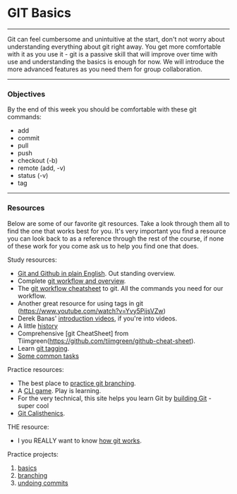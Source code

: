# GIT Basics
___
Git can feel cumbersome and unintuitive at the start, don't not worry about understanding everything about git right away. You get more comfortable with it as you use it - git is a passive skill that will improve over time with use and understanding the basics is enough for now. We will introduce the more advanced features as you need them for group collaboration.
___

### Objectives
By the end of this week you should be comfortable with these git commands:
* add
* commit
* pull
* push
* checkout (-b)
* remote (add, -v)
* status (-v)
* tag





---
### Resources
Below are some of our favorite git resources.  Take a look through them all to find the one that works best for you.  It's very important you find a resource you can look back to as a reference through the rest of the course, if none of these work for you come ask us to help you find one that does.

Study resources:
* [Git and Github in plain English](https://blog.red-badger.com/blog/2016/11/29/gitgithub-in-plain-english).  Out standing overview.
* Complete [git workflow and overview](https://www.vikingcodeschool.com/web-development-basics/getting-to-know-git).
* The [git workflow cheatsheet](https://github.com/adrianholovaty/git_workflow) to git.  All the commands you need for our workflow.
* Another great resource for using tags in git (https://www.youtube.com/watch?v=Yvy5PijsVZw)
* Derek Banas' [introduction videos](https://www.youtube.com/watch?v=r63f51ce84A), if you're into videos.  
* A little [history](https://www.youtube.com/watch?v=1h9_cB9mPT8&feature=youtu.be&t=13s)
* Comprehensive [git CheatSheet] from Tiimgreen(https://github.com/tiimgreen/github-cheat-sheet).
* Learn [git tagging](http://alblue.bandlem.com/2011/04/git-tip-of-week-tags.html).  
* [Some common tasks](http://jlord.us/git-it/)


Practice resources: 
* The best place to [practice git branching](http://learngitbranching.js.org/).
* A [CLI game](https://www.git-game.com).  Play is learning.
* For the very technical, this site helps you learn Git by [building Git](http://kushagragour.in/blog/2014/01/build-git-learn-git/) - super cool
* [Git Calisthenics](http://www.vikingcodeschool.com/web-development-basics/git-calisthenics).

THE resource: 
* I you REALLY want to know [how git works](https://www.youtube.com/watch?v=1ffBJ4sVUb4&list=TLj1nt5nzukA8). 
  
Practice projects:
1. [basics](https://github.com/jankeLearning/content-md/git/project-1-basics.md)  
2. [branching](https://github.com/jankeLearning/content-md/git/project-2-branching.md)  
3. [undoing commits](https://github.com/jankeLearning/content-md/git/project-3-decommitting.md)    

